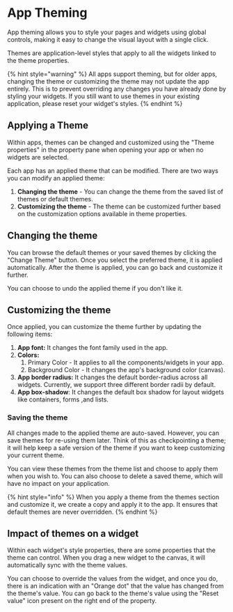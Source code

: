 # App Theming

App theming allows you to style your pages and widgets using global controls, making it easy to change the visual layout with a single click.

Themes are application-level styles that apply to all the widgets linked to the theme properties.

{% hint style="warning" %}
All apps support theming, but for older apps, changing the theme or customizing the theme may not update the app entirely. This is to prevent overriding any changes you have already done by styling your widgets. If you still want to use themes in your existing application, please reset your widget's styles.
{% endhint %}

## Applying a Theme

Within apps, themes can be changed and customized using the "Theme properties" in the property pane when opening your app or when no widgets are selected.

Each app has an applied theme that can be modified. There are two ways you can modify an applied theme:

1. **Changing the theme** - You can change the theme from the saved list of themes or default themes.
2. **Customizing the theme** - The theme can be customized further based on the customization options available in theme properties.

## **Changing the theme**

You can browse the default themes or your saved themes by clicking the "Change Theme" button. Once you select the preferred theme, it is applied automatically. After the theme is applied, you can go back and customize it further.

You can choose to undo the applied theme if you don't like it.

## **Customizing the theme**

Once applied, you can customize the theme further by updating the following items:

1. **App font:** It changes the font family used in the app.
2. **Colors:**
   1. Primary Color - It applies to all the components/widgets in your app.
   2. Background Color - It changes the app's background color (canvas).
3. **App border radius:** It changes the default border-radius across all widgets. Currently, we support three different border radii by default.
4. **App box-shadow**: It changes the default box shadow for layout widgets like containers, forms ,and lists.

### **Saving the theme**

All changes made to the applied theme are auto-saved. However, you can save themes for re-using them later. Think of this as checkpointing a theme; it will help keep a safe version of the theme if you want to keep customizing your current theme.

You can view these themes from the theme list and choose to apply them when you wish to. You can also choose to delete a saved theme, which will have no impact on your application.

{% hint style="info" %}
When you apply a theme from the themes section and customize it, we create a copy and apply it to the app. It ensures that default themes are never overridden.
{% endhint %}

## **Impact of themes on a widget**

Within each widget's style properties, there are some properties that the theme can control. When you drag a new widget to the canvas, it will automatically sync with the theme values.

You can choose to override the values from the widget, and once you do, there is an indication with an "Orange dot" that the value has changed from the theme's value. You can go back to the theme's value using the "Reset value" icon present on the right end of the property.

